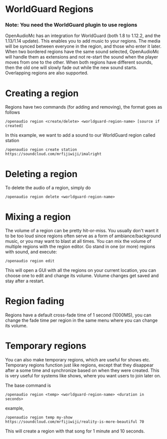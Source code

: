 [//]: # (TITLE:Regions)
[//]: # (ICON:fas fa-map-marked-alt)
[//]: # (DESCRIPTION:Using worldguard regions to play music in specific areas)
[//]: # (TAGS:regions,areas,worldguard,world,region,media)

# WorldGuard Regions
### Note: You need the WorldGuard plugin to use regions
OpenAudioMc has an integration for WorldGuard (both 1.8 to 1.12.2, and the 1.13/1.14 update).
This enables you to add music to your regions. The media will be synced between everyone in the region, and those who enter it later. When two bordered regions have the same sound selected, OpenAudioMc will handle them as extensions and not re-start the sound when the player moves from one to the other. When both regions have different sounds, then the old one will slowly fade out while the new sound starts. Overlapping regions are also supported.

# Creating a region
Regions have two commands (for adding and removing), the format goes as follows
```
/openaudio region <create/delete> <worldguard-region-name> [source if created]
```

In this example, we want to add a sound to our WorldGuard region called station
```
/openaudio region create station https://soundcloud.com/mrfijiwiji/imalright
```

# Deleting a region
To delete the audio of a region, simply do
```
/openaudio region delete <worldguard-region-name>
```

# Mixing a region
The volume of a region can be pretty hit-or-miss. You usually don't want it to be too loud since regions often serve as a form of ambiance/background music, or you may want to blast at all times. You can mix the volume of multiple regions with the region editor.
Go stand in one (or more) regions with sound, and execute:
```
/openaudio region edit
```
This will open a GUI with all the regions on your current location, you can choose one to edit and change its volume. Volume changes get saved and stay after a restart.

# Region fading
Regions have a default cross-fade time of 1 second (1000MS), you can change the fade time per region in the same menu where you can change its volume.

# Temporary regions
You can also make temporary regions, which are useful for shows etc.
Temporary regions function just like regions, except that they disappear after a some time and synchronize based on when they were created. This is very useful for systems like shows, where you want users to join later on.

The base command is
```
/openaudio region <temp> <worldguard-region-name> <duration in seconds>
```
example,
```
/openaudio region temp my-show https://soundcloud.com/mrfijiwiji/reality-is-more-beautiful 70
```
This will create a region with that song for 1 minute and 10 seconds.